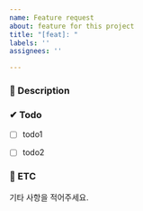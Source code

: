 ```yaml
---
name: Feature request
about: feature for this project
title: "[feat]: "
labels: ''
assignees: ''

---
```


### 📃 Description


### ✔ Todo
- [ ] todo1
- [ ] todo2


### 🔴 ETC
기타 사항을 적어주세요.
